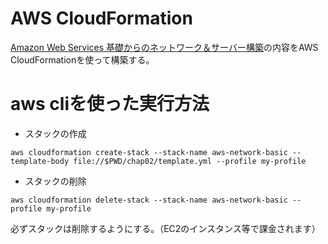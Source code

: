 # AWS CloudFormation
[Amazon Web Services 基礎からのネットワーク＆サーバー構築](https://www.amazon.co.jp/dp/B06Y5ZSYY4/ref=dp-kindle-redirect?_encoding=UTF8&btkr=1)の内容をAWS CloudFormationを使って構築する。

# aws cliを使った実行方法

- スタックの作成
```
aws cloudformation create-stack --stack-name aws-network-basic --template-body file://$PWD/chap02/template.yml --profile my-profile
```

- スタックの削除
```
aws cloudformation delete-stack --stack-name aws-network-basic --profile my-profile

```
必ずスタックは削除するようにする。（EC2のインスタンス等で課金されます）